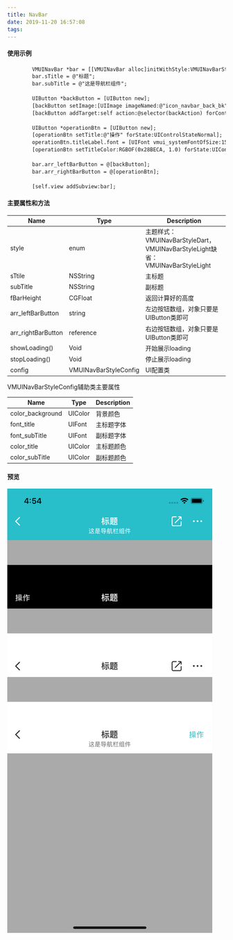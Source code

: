 ```yaml
---
title: NavBar
date: 2019-11-20 16:57:08
tags:
---
```


#### 使用示例

```xml
        VMUINavBar *bar = [[VMUINavBar alloc]initWithStyle:VMUINavBarStyleLight];
        bar.sTitle = @"标题";
        bar.subTitle = @"这是导航栏组件";
        
        UIButton *backButton = [UIButton new];
        [backButton setImage:[UIImage imageNamed:@"icon_navbar_back_bk"] forState:UIControlStateNormal];
        [backButton addTarget:self action:@selector(backAction) forControlEvents:UIControlEventTouchUpInside];
        
        UIButton *operationBtn = [UIButton new];
        [operationBtn setTitle:@"操作" forState:UIControlStateNormal];
        operationBtn.titleLabel.font = [UIFont vmui_systemFontOfSize:15];
        [operationBtn setTitleColor:RGBOF(0x28BECA, 1.0) forState:UIControlStateNormal];
        
        bar.arr_leftBarButton = @[backButton];
        bar.arr_rightBarButton = @[operationBtn];
        
        [self.view addSubview:bar];
```

#### 主要属性和方法

| Name               | Type                  | Description                                                  |
| ------------------ | --------------------- | ------------------------------------------------------------ |
| style              | enum                  | 主题样式：VMUINavBarStyleDart，VMUINavBarStyleLight缺省：VMUINavBarStyleLight |
| sTtile             | NSString              | 主标题                                                       |
| subTitle           | NSString              | 副标题                                                       |
| fBarHeight         | CGFloat               | 返回计算好的高度                                             |
| arr_leftBarButton  | string                | 左边按钮数组，对象只要是UIButton类即可                       |
| arr_rightBarButton | reference             | 右边按钮数组，对象只要是UIButton类即可                       |
| showLoading()      | Void                  | 开始展示loading                                              |
| stopLoading()      | Void                  | 停止展示loading                                              |
| config             | VMUINavBarStyleConfig | UI配置类                                                     |

VMUINavBarStyleConfig辅助类主要属性

| Name             | Type    | Description |
| ---------------- | ------- | ----------- |
| color_background | UIColor | 背景颜色    |
| font_title       | UIFont  | 主标题字体  |
| font_subTitle    | UIFont  | 副标题字体  |
| color_title      | UIColor | 主标题颜色  |
| color_subTitle   | UIColor | 副标题颜色  |



#### 预览

![navbar](images/NavigationBar.png)